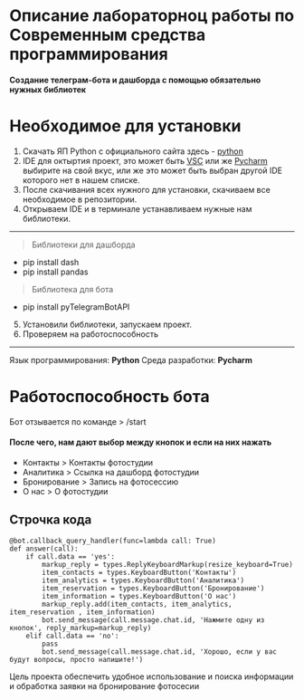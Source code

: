 # Описание лабораторноц работы по Современным средства программирования
####  Создание телеграм-бота и дашборда с помощью обязательно нужных библиотек

# Необходимое для установки
1. Скачать ЯП Python c официального сайта здесь - [python](https://www.python.org/downloads/)
2. IDE для октыртия проект, это может быть [VSC](https://code.visualstudio.com/) или же [Pycharm](https://www.jetbrains.com/pycharm/download/?section=windows) выбирите на свой вкус, или же это может быть выбран другой IDE которого нет в нашем списке.
3. После скачивания всех нужного для установки, скачиваем все необходимое в репозитории.
4. Открываем IDE и в терминале устанавливаем нужные нам библиотеки.
-----------------------------
> Библиотеки для дашборда
* pip install dash
* pip install pandas
> Библиотека для бота
* pip install pyTelegramBotAPI
5. Установили библиотеки, запускаем проект.
6. Проверяем на работоспособность
-----------------------------
Язык программирования: __Python__
Среда разработки: __Pycharm__

 # Работоспособность бота
Бот отзывается по команде > /start
#### После чего, нам дают выбор между кнопок и если на них нажать 
* Контакты > Контакты фотостудии
* Аналитика > Ссылка на дашборд фотостудии
* Бронирование > Запись на фотосессию
* О нас > О фотостудии 

## Строчка кода
```
@bot.callback_query_handler(func=lambda call: True)
def answer(call):
    if call.data == 'yes':
        markup_reply = types.ReplyKeyboardMarkup(resize_keyboard=True)
        item_contacts = types.KeyboardButton('Контакты')
        item_analytics = types.KeyboardButton('Аналитика')
        item_reservation = types.KeyboardButton('Бронирование')
        item_information = types.KeyboardButton('О нас')
        markup_reply.add(item_contacts, item_analytics, item_reservation , item_information)
        bot.send_message(call.message.chat.id, 'Нажмите одну из кнопок', reply_markup=markup_reply)
    elif call.data == 'no':
        pass
        bot.send_message(call.message.chat.id, 'Хорошо, если у вас будут вопросы, просто напишите!')
```

Цель проекта обеспечить удобное использование и поиска информации и обработка заявки на бронирование фотосесии
